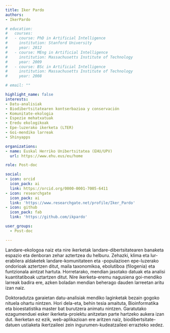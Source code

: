 ```yaml
---
title: Iker Pardo
authors:
- IkerPardo

# education:
#   courses:
#   - course: PhD in Artificial Intelligence
#     institution: Stanford University
#     year: 2012
#   - course: MEng in Artificial Intelligence
#     institution: Massachusetts Institute of Technology
#     year: 2009
#   - course: BSc in Artificial Intelligence
#     institution: Massachusetts Institute of Technology
#     year: 2008

# email: ""

highlight_name: false
interests:
- Datu-analisiak
- Biodibertsitatearen kontserbazioa y conservación
- Komunitate-ekologia
- Espezie mehatxatuak
- Eredu ekologikoak
- Epe-luzerako ikerketa (LTER)
- Goi-mendiko larreak
- Shinyapps

organizations:
- name: Euskal Herriko Unibertsitatea (EHU/UPV)
  url: https://www.ehu.eus/eu/home

role: Post-doc

social:
- icon: orcid
  icon_pack: ai
  link: https://orcid.org/0000-0001-7005-6411
- icon: researchgate
  icon_pack: ai
  link: 'https://www.researchgate.net/profile/Iker_Pardo'
- icon: github
  icon_pack: fab
  link: 'https://github.com/ikpardo'

user_groups: 
  - Post-doc

---
```


Landare-ekologoa naiz eta nire ikerketak landare-dibertsitatearen banaketa espazio eta denboran zehar aztertzea du helburu. Zehazki, klima eta lur-erabilera aldaketek landare-komunitateen eta -populazioen epe-luzerako ondorioak aztertzen ditut, maila taxonomikoa, ebolutiboa (filogenia) eta funtzionala aintzat hartuta. Horretarako, mendian jasotako datuak eta analisi kuantitatiboak uztartzen ditut. Nire ikerketa-eremu nagusiena goi-mendiko larreak badira ere, azken boladan mendian beherago dauden larreetan aritu izan naiz.

Doktoradutza garaietan datu-analisiak mendiko laginketak bezain gogoko nituela ohartu nintzen. Hori dela-eta, behin tesia amaituta, Bioinformatika eta bioestatistika master bat burutzera animatu nintzen. Garatutako ezagumenduei esker ikerketa-proiektu anitzetan parte hartzeko aukera izan dut. Ikerketan ez ezik, web-aplikazioan ere aritzen naiz, biodibertsitate-datuen ustiaketa ikertzaileei zein ingurumen-kudeatzaileei errazteko xedez.
